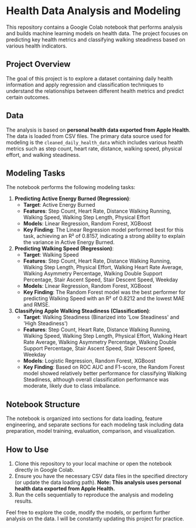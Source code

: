 # Health Data Analysis and Modeling

This repository contains a Google Colab notebook that performs analysis and builds machine learning models on health data. The project focuses on predicting key health metrics and classifying walking steadiness based on various health indicators.

## Project Overview

The goal of this project is to explore a dataset containing daily health information and apply regression and classification techniques to understand the relationships between different health metrics and predict certain outcomes.

## Data

The analysis is based on **personal health data exported from Apple Health**. The data is loaded from CSV files. The primary data source used for modeling is the `cleaned_daily_health_data` which includes various health metrics such as step count, heart rate, distance, walking speed, physical effort, and walking steadiness.

## Modeling Tasks

The notebook performs the following modeling tasks:

1.  **Predicting Active Energy Burned (Regression)**:
    *   **Target**: Active Energy Burned
    *   **Features**: Step Count, Heart Rate, Distance Walking Running, Walking Speed, Walking Step Length, Physical Effort
    *   **Models**: Linear Regression, Random Forest, XGBoost
    *   **Key Finding**: The Linear Regression model performed best for this task, achieving an R² of 0.8157, indicating a strong ability to explain the variance in Active Energy Burned.
2.  **Predicting Walking Speed (Regression)**:
    *   **Target**: Walking Speed
    *   **Features**: Step Count, Heart Rate, Distance Walking Running, Walking Step Length, Physical Effort, Walking Heart Rate Average, Walking Asymmetry Percentage, Walking Double Support Percentage, Stair Ascent Speed, Stair Descent Speed, Weekday
    *   **Models**: Linear Regression, Random Forest, XGBoost
    *   **Key Finding**: The Random Forest model was the best performer for predicting Walking Speed with an R² of 0.8212 and the lowest MAE and RMSE.
3.  **Classifying Apple Walking Steadiness (Classification)**:
    *   **Target**: Walking Steadiness (Binarized into 'Low Steadiness' and 'High Steadiness')
    *   **Features**: Step Count, Heart Rate, Distance Walking Running, Walking Speed, Walking Step Length, Physical Effort, Walking Heart Rate Average, Walking Asymmetry Percentage, Walking Double Support Percentage, Stair Ascent Speed, Stair Descent Speed, Weekday
    *   **Models**: Logistic Regression, Random Forest, XGBoost
    *   **Key Finding**: Based on ROC AUC and F1-score, the Random Forest model showed relatively better performance for classifying Walking Steadiness, although overall classification performance was moderate, likely due to class imbalance.

## Notebook Structure

The notebook is organized into sections for data loading, feature engineering, and separate sections for each modeling task including data preparation, model training, evaluation, comparison, and visualization.

## How to Use

1.  Clone this repository to your local machine or open the notebook directly in Google Colab.
2.  Ensure you have the necessary CSV data files in the specified directory (or update the data loading path). **Note: This analysis uses personal health data exported from Apple Health.**
3.  Run the cells sequentially to reproduce the analysis and modeling results.

Feel free to explore the code, modify the models, or perform further analysis on the data. I will be constantly updating this project for practice.
